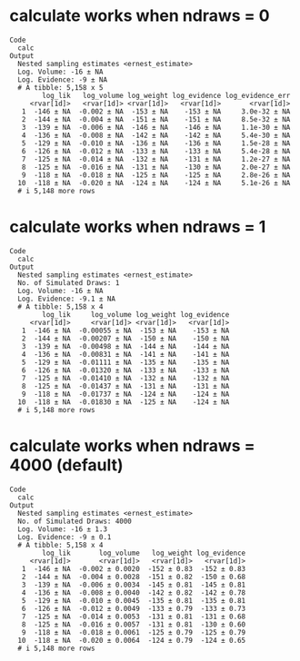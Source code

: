 # calculate works when ndraws = 0

    Code
      calc
    Output
      Nested sampling estimates <ernest_estimate>
      Log. Volume: -16 ± NA
      Log. Evidence: -9 ± NA
      # A tibble: 5,158 x 5
            log_lik   log_volume log_weight log_evidence log_evidence_err
         <rvar[1d]>   <rvar[1d]> <rvar[1d]>   <rvar[1d]>       <rvar[1d]>
       1  -146 ± NA  -0.002 ± NA  -153 ± NA    -153 ± NA     3.0e-32 ± NA
       2  -144 ± NA  -0.004 ± NA  -151 ± NA    -151 ± NA     8.5e-32 ± NA
       3  -139 ± NA  -0.006 ± NA  -146 ± NA    -146 ± NA     1.1e-30 ± NA
       4  -136 ± NA  -0.008 ± NA  -142 ± NA    -142 ± NA     5.4e-30 ± NA
       5  -129 ± NA  -0.010 ± NA  -136 ± NA    -136 ± NA     1.5e-28 ± NA
       6  -126 ± NA  -0.012 ± NA  -133 ± NA    -133 ± NA     5.4e-28 ± NA
       7  -125 ± NA  -0.014 ± NA  -132 ± NA    -131 ± NA     1.2e-27 ± NA
       8  -125 ± NA  -0.016 ± NA  -131 ± NA    -130 ± NA     2.0e-27 ± NA
       9  -118 ± NA  -0.018 ± NA  -125 ± NA    -125 ± NA     2.8e-26 ± NA
      10  -118 ± NA  -0.020 ± NA  -124 ± NA    -124 ± NA     5.1e-26 ± NA
      # i 5,148 more rows

# calculate works when ndraws = 1

    Code
      calc
    Output
      Nested sampling estimates <ernest_estimate>
      No. of Simulated Draws: 1
      Log. Volume: -16 ± NA
      Log. Evidence: -9.1 ± NA
      # A tibble: 5,158 x 4
            log_lik     log_volume log_weight log_evidence
         <rvar[1d]>     <rvar[1d]> <rvar[1d]>   <rvar[1d]>
       1  -146 ± NA  -0.00055 ± NA  -153 ± NA    -153 ± NA
       2  -144 ± NA  -0.00207 ± NA  -150 ± NA    -150 ± NA
       3  -139 ± NA  -0.00498 ± NA  -144 ± NA    -144 ± NA
       4  -136 ± NA  -0.00831 ± NA  -141 ± NA    -141 ± NA
       5  -129 ± NA  -0.01111 ± NA  -135 ± NA    -135 ± NA
       6  -126 ± NA  -0.01320 ± NA  -133 ± NA    -133 ± NA
       7  -125 ± NA  -0.01410 ± NA  -132 ± NA    -132 ± NA
       8  -125 ± NA  -0.01437 ± NA  -131 ± NA    -131 ± NA
       9  -118 ± NA  -0.01737 ± NA  -124 ± NA    -124 ± NA
      10  -118 ± NA  -0.01830 ± NA  -125 ± NA    -124 ± NA
      # i 5,148 more rows

# calculate works when ndraws = 4000 (default)

    Code
      calc
    Output
      Nested sampling estimates <ernest_estimate>
      No. of Simulated Draws: 4000
      Log. Volume: -16 ± 1.3
      Log. Evidence: -9 ± 0.1
      # A tibble: 5,158 x 4
            log_lik       log_volume   log_weight log_evidence
         <rvar[1d]>       <rvar[1d]>   <rvar[1d]>   <rvar[1d]>
       1  -146 ± NA  -0.002 ± 0.0020  -152 ± 0.83  -152 ± 0.83
       2  -144 ± NA  -0.004 ± 0.0028  -151 ± 0.82  -150 ± 0.68
       3  -139 ± NA  -0.006 ± 0.0034  -145 ± 0.81  -145 ± 0.81
       4  -136 ± NA  -0.008 ± 0.0040  -142 ± 0.82  -142 ± 0.78
       5  -129 ± NA  -0.010 ± 0.0045  -135 ± 0.81  -135 ± 0.81
       6  -126 ± NA  -0.012 ± 0.0049  -133 ± 0.79  -133 ± 0.73
       7  -125 ± NA  -0.014 ± 0.0053  -131 ± 0.81  -131 ± 0.68
       8  -125 ± NA  -0.016 ± 0.0057  -131 ± 0.81  -130 ± 0.60
       9  -118 ± NA  -0.018 ± 0.0061  -125 ± 0.79  -125 ± 0.79
      10  -118 ± NA  -0.020 ± 0.0064  -124 ± 0.79  -124 ± 0.65
      # i 5,148 more rows

